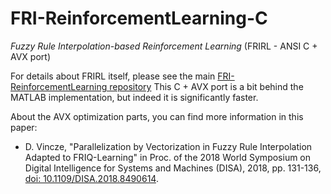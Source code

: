 # FRI-ReinforcementLearning-C
*Fuzzy Rule Interpolation-based Reinforcement Learning* (FRIRL - ANSI C + AVX port)

For details about FRIRL itself, please see the main [FRI-ReinforcementLearning repository](https://github.com/szaguldo-kamaz/FRI-ReinforcementLearning/)
This C + AVX port is a bit behind the MATLAB implementation, but indeed it is significantly faster.

About the AVX optimization parts, you can find more information in this paper:

* D. Vincze, "Parallelization by Vectorization in Fuzzy Rule Interpolation Adapted to FRIQ-Learning" in Proc. of the 2018 World Symposium on Digital Intelligence for Systems and Machines (DISA), 2018, pp. 131-136, [doi: 10.1109/DISA.2018.8490614](https://doi.org/10.1109%2FDISA.2018.8490614).
